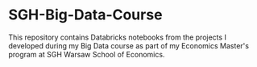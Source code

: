 # SGH-Big-Data-Course
This repository contains Databricks notebooks from the projects I developed during my Big Data course as part of my Economics Master's program at SGH Warsaw School of Economics.
